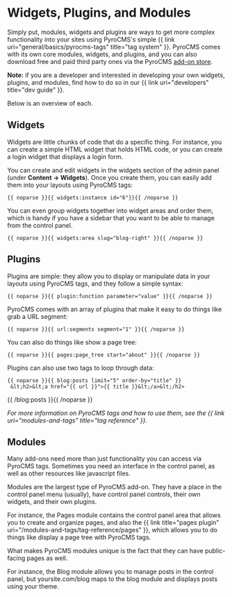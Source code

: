# Widgets, Plugins, and Modules

Simply put, modules, widgets and plugins are ways to get more complex functionality into your sites using PyroCMS's simple {{ link uri="general/basics/pyrocms-tags" title="tag system" }}. PyroCMS comes with its own core modules, widgets, and plugins, and you can also download free and paid third party ones via the PyroCMS [add-on store](http://www.pyrocms.com/store).

<div class="tip"><strong>Note:</strong> if you are a developer and interested in developing your own widgets, plugins, and modules, find how to do so in our {{ link uri="developers" title="dev guide" }}.</div>

Below is an overview of each.

## Widgets

Widgets are little chunks of code that do a specific thing. For instance, you can create a simple HTML widget that holds HTML code, or you can create a login widget that displays a login form.

You can create and edit widgets in the widgets section of the admin panel (under **Content &rarr; Widgets**). Once you create them, you can easily add them into your layouts using PyroCMS tags:

	{{ noparse }}{{ widgets:instance id="6"}}{{ /noparse }}

You can even group widgets together into widget areas and order them, which is handy if you have a sidebar that you want to be able to manage from the control panel.
	
	{{ noparse }}{{ widgets:area slug="blog-right" }}{{ /noparse }}

## Plugins

Plugins are simple: they allow you to display or manipulate data in your layouts using PyroCMS tags, and they follow a simple syntax:

	{{ noparse }}{{ plugin:function parameter="value" }}{{ /noparse }}

PyroCMS comes with an array of plugins that make it easy to do things like grab a URL segment:

	{{ noparse }}{{ url:segments segment="1" }}{{ /noparse }}

You can also do things like show a page tree:

	{{ noparse }}{{ pages:page_tree start="about" }}{{ /noparse }}

Plugins can also use two tags to loop through data:

	{{ noparse }}{{ blog:posts limit="5" order-by="title" }}
     &lt;h2>&lt;a href="{{ url }}">{{ title }}&lt;/a>&lt;/h2>
{{ /blog:posts }}{{ /noparse }}

_For more information on PyroCMS tags and how to use them, see the {{ link uri="modules-and-tags" title="tag reference" }}._

## Modules

Many add-ons need more than just functionality you can access via PyroCMS tags. Sometimes you need an interface in the control panel, as well as other resources like javascript files.

Modules are the largest type of PyroCMS add-on. They have a place in the control panel menu (usually), have control panel controls, their own widgets, and their own plugins.

For instance, the Pages module contains the control panel area that allows you to create and organize pages, and also the {{ link title="pages plugin" uri="/modules-and-tags/tag-reference/pages" }}, which allows you to do things like display a page tree with PyroCMS tags.

What makes PyroCMS modules unique is the fact that they can have public-facing pages as well.

For instance, the Blog module allows you to manage posts in the control panel, but yoursite.com/blog maps to the blog module and displays posts using your theme.
